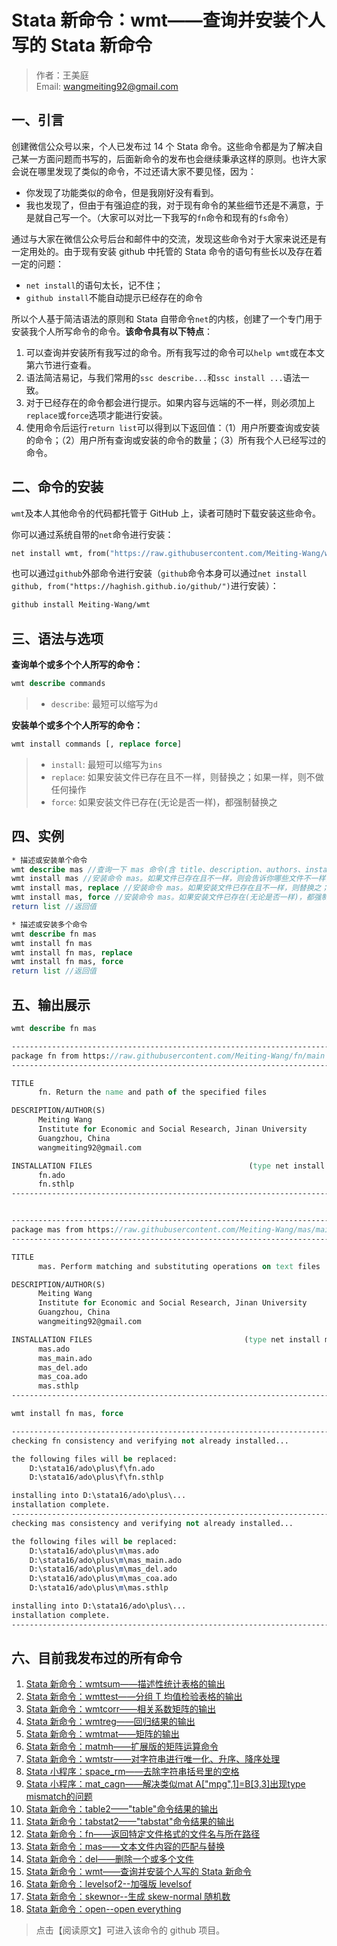 # Stata 新命令：wmt——查询并安装个人写的 Stata 新命令

> 作者：王美庭  
> Email: wangmeiting92@gmail.com

## 一、引言

创建微信公众号以来，个人已发布过 14 个 Stata 命令。这些命令都是为了解决自己某一方面问题而书写的，后面新命令的发布也会继续秉承这样的原则。也许大家会说在哪里发现了类似的命令，不过还请大家不要见怪，因为：

- 你发现了功能类似的命令，但是我刚好没有看到。
- 我也发现了，但由于有强迫症的我，对于现有命令的某些细节还是不满意，于是就自己写一个。（大家可以对比一下我写的`fn`命令和现有的`fs`命令）

通过与大家在微信公众号后台和邮件中的交流，发现这些命令对于大家来说还是有一定用处的。由于现有安装 github 中托管的 Stata 命令的语句有些长以及存在着一定的问题：

- `net install`的语句太长，记不住；
- `github install`不能自动提示已经存在的命令

所以个人基于简洁语法的原则和 Stata 自带命令`net`的内核，创建了一个专门用于安装我个人所写命令的命令。**该命令具有以下特点**：

1. 可以查询并安装所有我写过的命令。所有我写过的命令可以`help wmt`或在本文第六节进行查看。
2. 语法简洁易记，与我们常用的`ssc describe...`和`ssc install ...`语法一致。
3. 对于已经存在的命令都会进行提示。如果内容与远端的不一样，则必须加上`replace`或`force`选项才能进行安装。
4. 使用命令后运行`return list`可以得到以下返回值：（1）用户所要查询或安装的命令；（2）用户所有查询或安装的命令的数量；（3）所有我个人已经写过的命令。

## 二、命令的安装

`wmt`及本人其他命令的代码都托管于 GitHub 上，读者可随时下载安装这些命令。

你可以通过系统自带的`net`命令进行安装：

```stata
net install wmt, from("https://raw.githubusercontent.com/Meiting-Wang/wmt/main")
```

也可以通过`github`外部命令进行安装（`github`命令本身可以通过`net install github, from("https://haghish.github.io/github/")`进行安装）：

```stata
github install Meiting-Wang/wmt
```

## 三、语法与选项

**查询单个或多个个人所写的命令：**

```stata
wmt describe commands
```

> - `describe`: 最短可以缩写为`d`

**安装单个或多个个人所写的命令：**

```stata
wmt install commands [, replace force]
```

> - `install`: 最短可以缩写为`ins`
> - `replace`: 如果安装文件已存在且不一样，则替换之；如果一样，则不做任何操作
> - `force`: 如果安装文件已存在(无论是否一样)，都强制替换之

## 四、实例

```stata
* 描述或安装单个命令
wmt describe mas //查询一下 mas 命令(含 title、description、authors、installation files)
wmt install mas //安装命令 mas。如果文件已存在且不一样，则会告诉你哪些文件不一样，但不做任何操作
wmt install mas, replace //安装命令 mas。如果安装文件已存在且不一样，则替换之；如果一样，则不做任何操作
wmt install mas, force //安装命令 mas。如果安装文件已存在(无论是否一样)，都强制替换之
return list //返回值

* 描述或安装多个命令
wmt describe fn mas
wmt install fn mas
wmt install fn mas, replace
wmt install fn mas, force
return list //返回值
```

## 五、输出展示

```stata
wmt describe fn mas
```

```stata
------------------------------------------------------------------------------
package fn from https://raw.githubusercontent.com/Meiting-Wang/fn/main
------------------------------------------------------------------------------

TITLE
      fn. Return the name and path of the specified files

DESCRIPTION/AUTHOR(S)
      Meiting Wang
      Institute for Economic and Social Research, Jinan University
      Guangzhou, China
      wangmeiting92@gmail.com

INSTALLATION FILES                                   (type net install fn)
      fn.ado
      fn.sthlp
------------------------------------------------------------------------------


------------------------------------------------------------------------------
package mas from https://raw.githubusercontent.com/Meiting-Wang/mas/main
------------------------------------------------------------------------------

TITLE
      mas. Perform matching and substituting operations on text files

DESCRIPTION/AUTHOR(S)
      Meiting Wang
      Institute for Economic and Social Research, Jinan University
      Guangzhou, China
      wangmeiting92@gmail.com

INSTALLATION FILES                                  (type net install mas)
      mas.ado
      mas_main.ado
      mas_del.ado
      mas_coa.ado
      mas.sthlp
------------------------------------------------------------------------------
```

```stata
wmt install fn mas, force
```

```stata
------------------------------------------------------------------------------
checking fn consistency and verifying not already installed...

the following files will be replaced:
    D:\stata16/ado\plus\f\fn.ado
    D:\stata16/ado\plus\f\fn.sthlp

installing into D:\stata16/ado\plus\...
installation complete.
------------------------------------------------------------------------------
checking mas consistency and verifying not already installed...

the following files will be replaced:
    D:\stata16/ado\plus\m\mas.ado
    D:\stata16/ado\plus\m\mas_main.ado
    D:\stata16/ado\plus\m\mas_del.ado
    D:\stata16/ado\plus\m\mas_coa.ado
    D:\stata16/ado\plus\m\mas.sthlp

installing into D:\stata16/ado\plus\...
installation complete.
------------------------------------------------------------------------------
```

## 六、目前我发布过的所有命令

1. [Stata 新命令：wmtsum——描述性统计表格的输出](https://mp.weixin.qq.com/s/oLgXf0KTgoePOnN1mJUllA)
2. [Stata 新命令：wmttest——分组 T 均值检验表格的输出](https://mp.weixin.qq.com/s/8w22ms0AttN1TqQZyN9dUA)
3. [Stata 新命令：wmtcorr——相关系数矩阵的输出](https://mp.weixin.qq.com/s/K8pZokyZrB6nLUlEKytmDw)
4. [Stata 新命令：wmtreg——回归结果的输出](https://mp.weixin.qq.com/s/VcYmeYUAm1QSYcVU0fVLXA)
5. [Stata 新命令：wmtmat——矩阵的输出](https://mp.weixin.qq.com/s/CgHd8OxTuL5V_CwHKVaFRQ)
6. [Stata 新命令：matmh——扩展版的矩阵运算命令](https://mp.weixin.qq.com/s/hdXH3D3fgXxxKbC9Z-e7GQ)
7. [Stata 新命令：wmtstr——对字符串进行唯一化、升序、降序处理](https://mp.weixin.qq.com/s/rlLLTwf20d8roudqt9hy_A)
8. [Stata 小程序：space_rm——去除字符串括号里的空格](https://mp.weixin.qq.com/s/RoOv8R4QxH1tHZj1JcDBQw)
9. [Stata 小程序：mat_cagn——解决类似mat A["mpg",1]=B[3,3]出现type mismatch的问题](https://mp.weixin.qq.com/s/Pe8YT5ukf4AM3fBzVy006g)
10. [Stata 新命令：table2——"table"命令结果的输出](https://mp.weixin.qq.com/s/59zPMeuCKtEw5E8HesVOCg)
11. [Stata 新命令：tabstat2——"tabstat"命令结果的输出](https://mp.weixin.qq.com/s/DimxIuzA49HQeflW_V-W-w)
12. [Stata 新命令：fn——返回特定文件格式的文件名与所在路径](https://mp.weixin.qq.com/s/-Av-6qrATkMGtTdedmUsHg)
13. [Stata 新命令：mas——文本文件内容的匹配与替换](https://mp.weixin.qq.com/s/EHoI4KFtueJp6kPh3IGzoA)
14. [Stata 新命令：del——删除一个或多个文件](https://mp.weixin.qq.com/s/KEC1H5lUiuPV73Cpy-roow)
15. [Stata 新命令：wmt——查询并安装个人写的 Stata 新命令](https://mp.weixin.qq.com/s/P2V_6et9crS5GeNNfO-6xQ)
16. [Stata 新命令：levelsof2--加强版 levelsof](https://mp.weixin.qq.com/s/99YEiViH9fSAa6cXKYESNg)
17. [Stata 新命令：skewnor--生成 skew-normal 随机数](https://mp.weixin.qq.com/s/P72o_IQQU0vc2FQh0au8Pg)
18. [Stata 新命令：open--open everything](https://mp.weixin.qq.com/s/IdaTRmNS9itNinM7A3giIA)

> 点击【阅读原文】可进入该命令的 github 项目。

